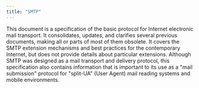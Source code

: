 ```yaml
---
title: "SMTP"
---
```


This document is a specification of the basic protocol for Internet
   electronic mail transport.  It consolidates, updates, and clarifies
   several previous documents, making all or parts of most of them
   obsolete.  It covers the SMTP extension mechanisms and best practices
   for the contemporary Internet, but does not provide details about
   particular extensions.  Although SMTP was designed as a mail
   transport and delivery protocol, this specification also contains
   information that is important to its use as a "mail submission"
   protocol for "split-UA" (User Agent) mail reading systems and mobile
   environments.

